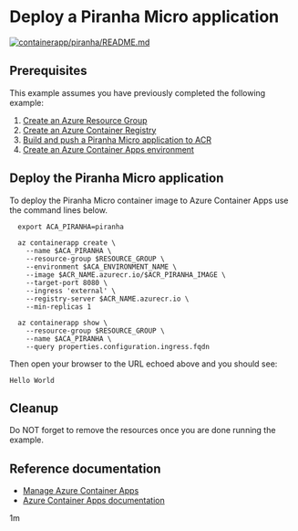 # Deploy a Piranha Micro application

[![containerapp/piranha/README.md](https://github.com/Azure-Samples/java-on-azure-examples/actions/workflows/containerapp_piranha_README_md.yml/badge.svg)](https://github.com/Azure-Samples/java-on-azure-examples/actions/workflows/containerapp_piranha_README_md.yml)

## Prerequisites

This example assumes you have previously completed the following example:

1. [Create an Azure Resource Group](../../group/create/README.md)
1. [Create an Azure Container Registry](../../acr/create/README.md)
1. [Build and push a Piranha Micro application to ACR](../../acr/piranha/README.md)
1. [Create an Azure Container Apps environment](../create-environment/README.md)

## Deploy the Piranha Micro application

<!-- workflow.cron(0 1 * * 1) -->
<!-- workflow.include(../../acr/piranha/README.md) -->
<!-- workflow.include(../create-environment/README.md) -->

To deploy the Piranha Micro container image to Azure Container Apps use the
command lines below.

```shell
  export ACA_PIRANHA=piranha

  az containerapp create \
    --name $ACA_PIRANHA \
    --resource-group $RESOURCE_GROUP \
    --environment $ACA_ENVIRONMENT_NAME \
    --image $ACR_NAME.azurecr.io/$ACR_PIRANHA_IMAGE \
    --target-port 8080 \
    --ingress 'external' \
    --registry-server $ACR_NAME.azurecr.io \
    --min-replicas 1

  az containerapp show \
    --resource-group $RESOURCE_GROUP \
    --name $ACA_PIRANHA \
    --query properties.configuration.ingress.fqdn
```

Then open your browser to the URL echoed above and you should see:

```text
Hello World
```

<!-- workflow.directOnly()

  sleep 120
  export URL=https://$(az containerapp show --resource-group $RESOURCE_GROUP --name $ACA_PIRANHA --query properties.configuration.ingress.fqdn --output tsv)
  export RESULT=$(curl $URL)
  az group delete --name $RESOURCE_GROUP --yes || true
  if [[ "$RESULT" != *"Hello World"* ]]; then
    echo "Response did not contain 'Hello World'"
    exit 1
  fi

  -->

## Cleanup

Do NOT forget to remove the resources once you are done running the example.

## Reference documentation

* [Manage Azure Container Apps](https://docs.microsoft.com/cli/azure/containerapp)
* [Azure Container Apps documentation](https://docs.microsoft.com/azure/container-apps)

1m
